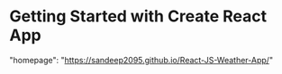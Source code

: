 # Getting Started with Create React App

"homepage": "https://sandeep2095.github.io/React-JS-Weather-App/"

